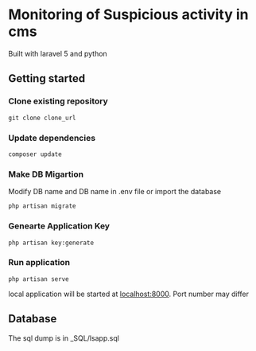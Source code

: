 # Monitoring of Suspicious activity in cms
 Built with laravel 5 and python 

## Getting started


### Clone existing repository

    git clone clone_url
    
### Update dependencies

    composer update
    
### Make DB Migartion
Modify DB name and DB name in .env file or import the database
    
    php artisan migrate
    
### Genearte Application Key
    
    php artisan key:generate

### Run application

    php artisan serve
    
local application will be started at [localhost:8000](localhost:8000). Port number may differ



## Database
The sql dump is in _SQL/lsapp.sql